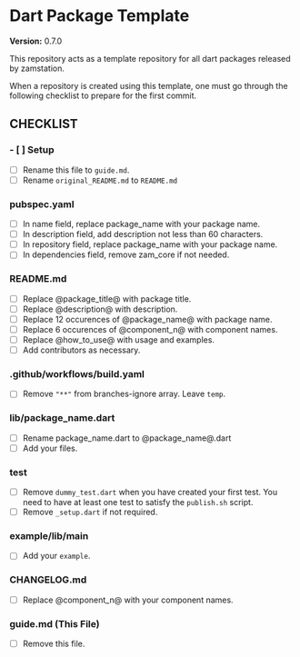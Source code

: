 # Dart Package Template

**Version:** 0.7.0

This repository acts as a template repository for all dart packages released by zamstation.

When a repository is created using this template, one must go through the following checklist to prepare for the first commit.

## CHECKLIST

### - [ ] Setup
- [ ] Rename this file to `guide.md`.
- [ ] Rename `original_README.md` to `README.md`

### pubspec.yaml
- [ ] In name field, replace package_name with your package name.
- [ ] In description field, add description not less than 60 characters.
- [ ] In repository field, replace package_name with your package name.
- [ ] In dependencies field, remove zam_core if not needed.

### README.md
- [ ] Replace @package_title@ with package title.
- [ ] Replace @description@ with description.
- [ ] Replace 12 occurences of @package_name@ with package name.
- [ ] Replace 6 occurences of @component_n@ with component names.
- [ ] Replace @how_to_use@ with usage and examples.
- [ ] Add contributors as necessary.

### .github/workflows/build.yaml
- [ ] Remove `"**"` from branches-ignore array. Leave `temp`.

### lib/package_name.dart
- [ ] Rename package_name.dart to @package_name@.dart
- [ ] Add your files.

### test
- [ ] Remove `dummy_test.dart` when you have created your first test. You need to have at least one test to satisfy the `publish.sh` script.
- [ ] Remove `_setup.dart` if not required.

### example/lib/main
- [ ] Add your `example`.

### CHANGELOG.md
- [ ] Replace @component_n@ with your component names.

### guide.md (This File)
- [ ] Remove this file.
